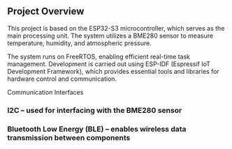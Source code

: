 ## Project Overview
This project is based on the ESP32-S3 microcontroller, which serves as the main processing unit. The system utilizes a BME280 sensor to measure temperature, humidity, and atmospheric pressure.

The system runs on FreeRTOS, enabling efficient real-time task management. 
Development is carried out using ESP-IDF (Espressif IoT Development Framework), which provides essential tools and libraries for hardware control and communication.

Communication Interfaces
### I2C – used for interfacing with the BME280 sensor
### Bluetooth Low Energy (BLE) – enables wireless data transmission between components

